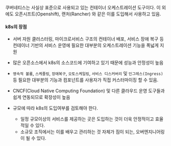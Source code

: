 쿠버네티스는 사실상 표준으로 사용되고 있는 컨테이너 오케스트레이션 도구이다.
이 외에도 오픈시프트(Openshift), 랜처(Rancher) 와 같은 이를 도입해서 사용하고 있음.

#### k8s의 장점 
- 서버 자원 클러스터링, 마이크로서비스 구조의 컨테이너 배포, 서비스 장애 복구 등 컨테이너 기반의 서비스 운영에 필요한 대부분의 오케스트레이션 기능을 폭넓게 지원
- 많은 오픈소스에서 k8s의 소스코드에 기여하고 있기 때문에 성능과 안정성이 높음
- `영속적 볼륨`, `스케줄링`, `장애복구`, `오토스케일링`, `서비스 디스커버리` 및 `인그레스(Ingress)` 등 필요한 대부분의 기능과 컴포넌트를 사용자가 직접 커스터마이징 할 수 있음.
- CNCF(Cloud Native Computing Foundation) 및 다른 클라우드 운영 도구들과 쉽게 연동되므로 확장성이 높음

- 규모에 따라 k8s의 도입여부를 검토해야 한다.
  - 일정 규모이상의 서비스를 제공하는 곳은 도입하는 것이 더욱 안정적이고 효율적일 수 있다.
  - 소규모 조직에서는 이를 배우고 관리하는 것 자체가 짐이 되는, 오버엔지니어링이 될 수 있다.